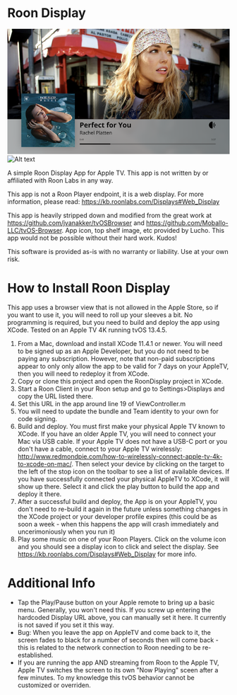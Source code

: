 Roon Display
=============

![Alt text](/screen01.png?raw=true "Roon Display")
![Alt text](/screen03.png?raw=true "Roon Display")


A simple Roon Display App for Apple TV.  This app is not written by or affiliated with Roon Labs in any way.

This app is not a Roon Player endpoint, it is a web display. For more information, please read:  https://kb.roonlabs.com/Displays#Web_Display

This app is heavily stripped down and modified from the great work at https://github.com/jvanakker/tvOSBrowser and https://github.com/Moballo-LLC/tvOS-Browser.  App icon, top shelf image, etc provided by Lucho.  This app would not be possible without their hard work.  Kudos!

This software is provided as-is with no warranty or liability. Use at your own risk.


How to Install Roon Display
=============
This app uses a browser view that is not allowed in the Apple Store, so if you want to use it, you will need to roll up your sleeves a bit.   No programming is required, but you need to build and deploy the app using XCode.  Tested on an Apple TV 4K running tvOS 13.4.5.

1. From a Mac, download and install XCode 11.4.1 or newer.  You will need to be signed up as an Apple Developer, but you do not need to be paying any subscription.  However, note that non-paid subscriptions appear to only only allow the app to be valid for 7 days on your AppleTV, then you will need to redeploy it from XCode.
1. Copy or clone this project and open the RoonDisplay project in XCode.
1. Start a Roon Client in your Roon setup and go to Settings>Displays and copy the URL listed there.
1. Set this URL in the app around line 19 of ViewController.m
1. You will need to update the bundle and Team identity to your own for code signing.
1. Build and deploy.  You must first make your physical Apple TV known to XCode. If you have an older Apple TV, you will need to connect your Mac via USB cable.  If your Apple TV does not have a USB-C port or you don't have a cable, connect to your Apple TV wirelessly: http://www.redmondpie.com/how-to-wirelessly-connect-apple-tv-4k-to-xcode-on-mac/.  Then select your device by clicking on the target to the left of the stop icon on the toolbar to see a list of available devices.  If you have successfully connected your physical AppleTV to XCode, it will show up there.   Select it and click the play button to build the app and deploy it there.
1. After a successful build and deploy, the App is on your AppleTV, you don't need to re-build it again in the future unless something changes in the XCode project or your developer profile expires (this could be as soon a week - when this happens the app will crash immediately and uncerimoniously when you run it) 
1. Play some music on one of your Roon Players.  Click on the volume icon and you should see a display icon to click and select the display.   See https://kb.roonlabs.com/Displays#Web_Display for more info.

Additional Info
=============
- Tap the Play/Pause button on your Apple remote to bring up a basic menu.  Generally, you won't need this.  If you screw up entering the hardcoded Display URL above, you can manually set it here.   It currently is not saved if you set it this way.
- Bug: When you leave the app on AppleTV and come back to it,  the screen fades to black for a number of seconds then will come back - this is related to the network connection to Roon needing to be re-established.
- If you are running the app AND streaming from Roon to the Apple TV, Apple TV switches the screen to its own "Now Playing" sceen after a few minutes.  To my knowledge this tvOS behavior cannot be customized or overriden.

